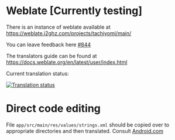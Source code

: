 # Weblate [Currently testing]
There is an instance of weblate available at https://weblate.j2ghz.com/projects/tachiyomi/main/

You can leave feedback here [#844](https://github.com/inorichi/tachiyomi/issues/844)

The translators guide can be found at https://docs.weblate.org/en/latest/user/index.html

Current translation status:

[![Translation status](http://weblate.j2ghz.com/widgets/tachiyomi/-/multi-auto.svg)](http://weblate.j2ghz.com/engage/tachiyomi/?utm_source=widget)

# Direct code editing
File `app/src/main/res/values/strings.xml` should be copied over to appropriate directories and then translated.
Consult [Android.com](http://developer.android.com/training/basics/supporting-devices/languages.html#CreateDirs)
